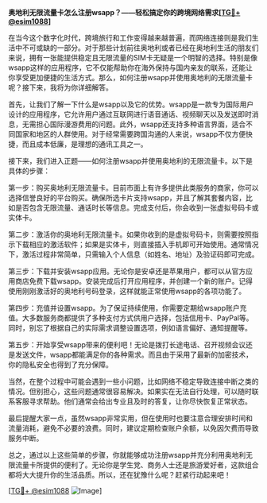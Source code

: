 **奥地利无限流量卡怎么注册wsapp？——轻松搞定你的跨境网络需求[[TG💪+ @esim1088](https://t.me/s/esim1088)]**

在当今这个数字化时代，跨境旅行和工作变得越来越普遍，而网络连接则是我们生活中不可或缺的一部分。对于那些计划前往奥地利或者已经在奥地利生活的朋友们来说，拥有一张能提供稳定且无限流量的SIM卡无疑是一个明智的选择。特别是像wsapp这样的应用程序，它不仅能帮助你在海外保持与国内亲友的联系，还能让你享受更加便捷的生活方式。那么，如何注册wsapp并使用奥地利的无限流量卡呢？接下来，我将为你详细解答。

首先，让我们了解一下什么是wsapp以及它的优势。wsapp是一款专为国际用户设计的应用程序，它允许用户通过互联网进行语音通话、视频聊天以及发送即时消息，无需担心国际漫游费用的问题。此外，wsapp还支持多种语言界面，适合不同国家和地区的人群使用。对于经常需要跨国沟通的人来说，wsapp不仅方便快捷，而且成本低廉，是理想的通讯工具之一。

接下来，我们进入正题——如何注册wsapp并使用奥地利的无限流量卡。以下是具体的步骤：

第一步：购买奥地利无限流量卡。目前市面上有许多提供此类服务的商家，你可以选择信誉良好的平台购买。确保所选卡片支持wsapp，并且了解其套餐内容，比如是否包含无限流量、通话时长等信息。完成支付后，你会收到一张虚拟号码卡或实体卡。

第二步：激活你的奥地利无限流量卡。如果你收到的是虚拟号码卡，则需要按照指示下载相应的激活软件；如果是实体卡，则直接插入手机即可开始使用。通常情况下，激活过程非常简单，只需输入个人信息（如姓名、地址）及验证码即可完成。

第三步：下载并安装wsapp应用。无论你是安卓还是苹果用户，都可以从官方应用商店免费下载wsapp。安装完成后打开应用程序，并创建一个新的账户。记得使用刚刚激活好的奥地利号码登录，这样就能正常使用wsapp的各项功能了。

第四步：充值并设置wsapp。为了保证持续使用，你需要定期给wsapp账户充值。大多数服务商都提供了多种支付方式供用户选择，包括信用卡、PayPal等。同时，别忘了根据自己的实际需求调整设置选项，例如语言偏好、通知提醒等。

第五步：开始享受wsapp带来的便利吧！无论是拨打长途电话、召开视频会议还是发送文件，wsapp都能满足你的各种需求。而且由于采用了最新的加密技术，你的隐私安全也得到了充分保障。

当然，在整个过程中可能会遇到一些小问题，比如网络不稳定导致连接中断之类的情况。但别担心，这些问题通常很容易解决。如果实在无法自行处理，可以随时联系客服寻求帮助。他们通常会给出专业且及时的答复，让你尽快恢复正常状态。

最后提醒大家一点，虽然wsapp非常实用，但在使用时也要注意合理安排时间和流量消耗，避免不必要的浪费。同时，建议定期检查账户余额，以免因欠费而导致服务中断。

总之，通过以上这些简单的步骤，你就能够成功注册wsapp并充分利用奥地利无限流量卡所提供的便利了。无论你是学生党、商务人士还是旅游爱好者，这款组合都将大大提升你的生活品质。所以，还在犹豫什么呢？赶紧行动起来吧！

[[TG💪+ @esim1088](https://t.me/s/esim1088) ![Image](https://i.postimg.cc/4NQfJmqS/Snipaste-2025-05-13-00-14-12.png)]